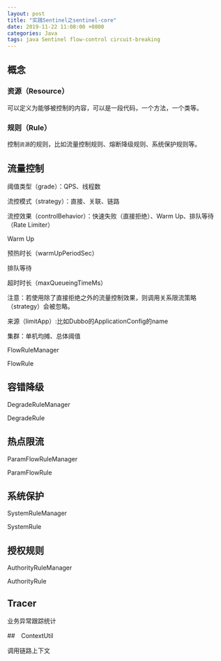 ```yaml
---
layout: post
title: "实践Sentinel之sentinel-core"
date: 2019-11-22 11:08:00 +0800
categories: Java
tags: java Sentinel flow-control circuit-breaking
---
```


## 概念

### 资源（Resource）

可以定义为能够被控制的内容，可以是一段代码，一个方法，一个类等。

### 规则（Rule）

控制`资源`的规则，比如流量控制规则、熔断降级规则、系统保护规则等。



## 流量控制

阈值类型（grade）：QPS、线程数

流控模式（strategy）：直接、关联、链路

流控效果（controlBehavior）：快速失败（直接拒绝）、Warm Up、排队等待（Rate Limiter）

Warm Up

预热时长（warmUpPeriodSec）

排队等待

超时时长（maxQueueingTimeMs）

注意：若使用除了直接拒绝之外的流量控制效果，则调用关系限流策略（strategy）会被忽略。

来源（limitApp）:比如Dubbo的ApplicationConfig的name

集群：单机均摊、总体阈值

FlowRuleManager

FlowRule

## 容错降级

DegradeRuleManager

DegradeRule

## 热点限流

ParamFlowRuleManager

ParamFlowRule

## 系统保护

SystemRuleManager

SystemRule

## 授权规则

AuthorityRuleManager

AuthorityRule

## Tracer

业务异常跟踪统计

##　ContextUtil

调用链路上下文